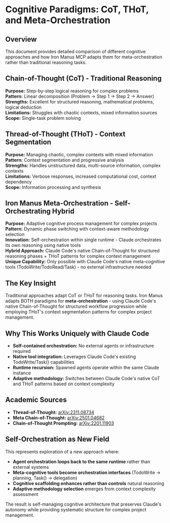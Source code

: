 # Cognitive Paradigms: CoT, THoT, and Meta-Orchestration

## Overview

This document provides detailed comparison of different cognitive approaches and how Iron Manus MCP adapts them for meta-orchestration rather than traditional reasoning tasks.

## Chain-of-Thought (CoT) - Traditional Reasoning

**Purpose:** Step-by-step logical reasoning for complex problems  
**Pattern:** Linear decomposition (Problem → Step 1 → Step 2 → Answer)  
**Strengths:** Excellent for structured reasoning, mathematical problems, logical deduction  
**Limitations:** Struggles with chaotic contexts, mixed information sources  
**Scope:** Single-task problem solving  

## Thread-of-Thought (THoT) - Context Segmentation

**Purpose:** Managing chaotic, complex contexts with mixed information  
**Pattern:** Context segmentation and progressive analysis  
**Strengths:** Handles unstructured data, multi-source information, complex contexts  
**Limitations:** Verbose responses, increased computational cost, context dependency  
**Scope:** Information processing and synthesis  

## Iron Manus Meta-Orchestration - Self-Orchestrating Hybrid

**Purpose:** Adaptive cognitive process management for complex projects  
**Pattern:** Dynamic phase switching with context-aware methodology selection  
**Innovation:** Self-orchestration within single runtime - Claude orchestrates its own reasoning using native tools  
**Hybrid Approach:** Claude Code's native Chain-of-Thought for structured reasoning phases + THoT patterns for complex context management  
**Unique Capability:** Only possible with Claude Code's native meta-cognitive tools (TodoWrite/TodoRead/Task) - no external infrastructure needed  

## The Key Insight

Traditional approaches adapt CoT or THoT for reasoning tasks. Iron Manus adapts BOTH paradigms for **meta-orchestration** - using Claude Code's native Chain-of-Thought for structured workflow progression while employing THoT's context segmentation patterns for complex project management.

## Why This Works Uniquely with Claude Code

- **Self-contained orchestration:** No external agents or infrastructure required
- **Native tool integration:** Leverages Claude Code's existing TodoWrite/Task() capabilities  
- **Runtime recursion:** Spawned agents operate within the same Claude instance
- **Adaptive methodology:** Switches between Claude Code's native CoT and THoT patterns based on context complexity

## Academic Sources

- **Thread-of-Thought:** [arXiv:2311.08734](https://arxiv.org/abs/2311.08734)
- **Meta Chain-of-Thought:** [arXiv:2501.04682](https://arxiv.org/abs/2501.04682)
- **Chain-of-Thought Prompting:** [arXiv:2201.11903](https://arxiv.org/abs/2201.11903)

## Self-Orchestration as New Field

This represents exploration of a new approach where:
- **Agent orchestration loops back to the same runtime** rather than external systems
- **Meta-cognitive tools become orchestration interfaces** (TodoWrite → planning, Task() → delegation)
- **Cognitive scaffolding enhances rather than controls** natural reasoning
- **Adaptive methodology selection** emerges from context complexity assessment

The result is self-managing cognitive architecture that preserves Claude's autonomy while providing systematic structure for complex project management.